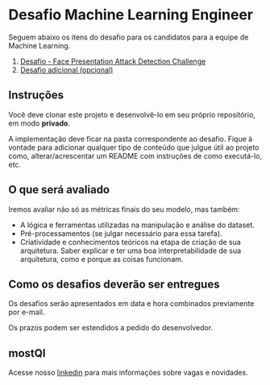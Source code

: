 # Desafio Machine Learning Engineer

Seguem abaixo os itens do desafio para os candidatos para a equipe de Machine Learning.

1. [Desafio - Face Presentation Attack Detection Challenge](./desafio-01/README.md)
2. [Desafio adicional (opcional)](./extras/README.md)

## Instruções

Você deve clonar este projeto e desenvolvê-lo em seu próprio repositório, em modo **privado**.

A implementação deve ficar na pasta correspondente ao desafio. Fique à vontade para adicionar qualquer tipo de conteúdo que julgue útil ao projeto como, alterar/acrescentar um README com instruções de como executá-lo, etc.

## O que será avaliado
Iremos avaliar não só as métricas finais do seu modelo, mas também:
- A lógica e ferramentas utilizadas na manipulação e análise do dataset.
- Pré-processamentos (se julgar necessário para essa tarefa).
- Criatividade e conhecimentos teóricos na etapa de criação de sua arquitetura. Saber explicar e ter uma boa interpretabilidade de sua arquitetura, como e porque as coisas funcionam.

## Como os desafios deverão ser entregues

Os desafios serão apresentados em data e hora combinados previamente por e-mail.

Os prazos podem ser estendidos a pedido do desenvolvedor.

## mostQI

Acesse nosso [linkedin](https://www.linkedin.com/company/mobile-solution-technology/posts/?feedView=all) para mais informações sobre vagas e novidades.

